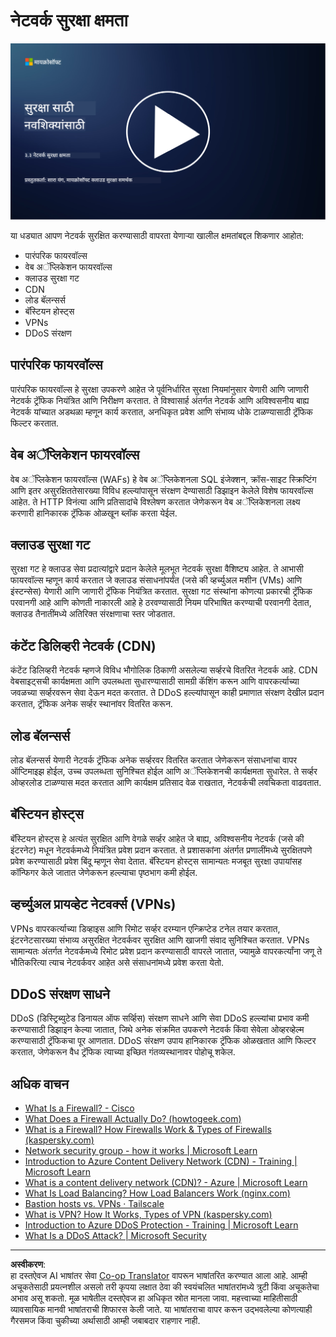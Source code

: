 <!--
CO_OP_TRANSLATOR_METADATA:
{
  "original_hash": "c3aba077bb98eebc925dd58d870229ab",
  "translation_date": "2025-09-03T23:32:14+00:00",
  "source_file": "3.3 Network security capabilities.md",
  "language_code": "mr"
}
-->
# नेटवर्क सुरक्षा क्षमता

[![व्हिडिओ पहा](../../translated_images/3-3_placeholder.1a1265ccd17434df15e62f7e405fd8fc6a956414505c1266772f33d926e17f22.mr.png)](https://learn-video.azurefd.net/vod/player?id=b2a4a548-d129-4add-ba68-eca416ec65bc)

या धड्यात आपण नेटवर्क सुरक्षित करण्यासाठी वापरता येणाऱ्या खालील क्षमतांबद्दल शिकणार आहोत:

 - पारंपरिक फायरवॉल्स
 - वेब अॅप्लिकेशन फायरवॉल्स
 - क्लाउड सुरक्षा गट
 - CDN
 - लोड बॅलन्सर्स
 - बॅस्टियन होस्ट्स
 - VPNs
 - DDoS संरक्षण

## पारंपरिक फायरवॉल्स

पारंपरिक फायरवॉल्स हे सुरक्षा उपकरणे आहेत जे पूर्वनिर्धारित सुरक्षा नियमांनुसार येणारी आणि जाणारी नेटवर्क ट्रॅफिक नियंत्रित आणि निरीक्षण करतात. ते विश्वासार्ह अंतर्गत नेटवर्क आणि अविश्वसनीय बाह्य नेटवर्क यांच्यात अडथळा म्हणून कार्य करतात, अनधिकृत प्रवेश आणि संभाव्य धोके टाळण्यासाठी ट्रॅफिक फिल्टर करतात.

## वेब अॅप्लिकेशन फायरवॉल्स

वेब अॅप्लिकेशन फायरवॉल्स (WAFs) हे वेब अॅप्लिकेशनला SQL इंजेक्शन, क्रॉस-साइट स्क्रिप्टिंग आणि इतर असुरक्षिततेसारख्या विविध हल्ल्यांपासून संरक्षण देण्यासाठी डिझाइन केलेले विशेष फायरवॉल्स आहेत. ते HTTP विनंत्या आणि प्रतिसादांचे विश्लेषण करतात जेणेकरून वेब अॅप्लिकेशनला लक्ष्य करणारी हानिकारक ट्रॅफिक ओळखून ब्लॉक करता येईल.

## क्लाउड सुरक्षा गट

सुरक्षा गट हे क्लाउड सेवा प्रदात्यांद्वारे प्रदान केलेले मूलभूत नेटवर्क सुरक्षा वैशिष्ट्य आहेत. ते आभासी फायरवॉल्स म्हणून कार्य करतात जे क्लाउड संसाधनांपर्यंत (जसे की व्हर्च्युअल मशीन (VMs) आणि इंस्टन्सेस) येणारी आणि जाणारी ट्रॅफिक नियंत्रित करतात. सुरक्षा गट संस्थांना कोणत्या प्रकारची ट्रॅफिक परवानगी आहे आणि कोणती नाकारली आहे हे ठरवण्यासाठी नियम परिभाषित करण्याची परवानगी देतात, क्लाउड तैनातींमध्ये अतिरिक्त संरक्षणाचा स्तर जोडतात.

## कंटेंट डिलिव्हरी नेटवर्क (CDN)

कंटेंट डिलिव्हरी नेटवर्क म्हणजे विविध भौगोलिक ठिकाणी असलेल्या सर्व्हरचे वितरित नेटवर्क आहे. CDN वेबसाइट्सची कार्यक्षमता आणि उपलब्धता सुधारण्यासाठी सामग्री कॅशिंग करून आणि वापरकर्त्याच्या जवळच्या सर्व्हरवरून सेवा देऊन मदत करतात. ते DDoS हल्ल्यांपासून काही प्रमाणात संरक्षण देखील प्रदान करतात, ट्रॅफिक अनेक सर्व्हर स्थानांवर वितरित करून.

## लोड बॅलन्सर्स

लोड बॅलन्सर्स येणारी नेटवर्क ट्रॅफिक अनेक सर्व्हरवर वितरित करतात जेणेकरून संसाधनांचा वापर ऑप्टिमाइझ होईल, उच्च उपलब्धता सुनिश्चित होईल आणि अॅप्लिकेशनची कार्यक्षमता सुधारेल. ते सर्व्हर ओव्हरलोड टाळण्यास मदत करतात आणि कार्यक्षम प्रतिसाद वेळ राखतात, नेटवर्कची लवचिकता वाढवतात.

## बॅस्टियन होस्ट्स

बॅस्टियन होस्ट्स हे अत्यंत सुरक्षित आणि वेगळे सर्व्हर आहेत जे बाह्य, अविश्वसनीय नेटवर्क (जसे की इंटरनेट) मधून नेटवर्कमध्ये नियंत्रित प्रवेश प्रदान करतात. ते प्रशासकांना अंतर्गत प्रणालींमध्ये सुरक्षितपणे प्रवेश करण्यासाठी प्रवेश बिंदू म्हणून सेवा देतात. बॅस्टियन होस्ट्स सामान्यतः मजबूत सुरक्षा उपायांसह कॉन्फिगर केले जातात जेणेकरून हल्ल्याचा पृष्ठभाग कमी होईल.

## व्हर्च्युअल प्रायव्हेट नेटवर्क्स (VPNs)

VPNs वापरकर्त्याच्या डिव्हाइस आणि रिमोट सर्व्हर दरम्यान एन्क्रिप्टेड टनेल तयार करतात, इंटरनेटसारख्या संभाव्य असुरक्षित नेटवर्कवर सुरक्षित आणि खाजगी संवाद सुनिश्चित करतात. VPNs सामान्यतः अंतर्गत नेटवर्कमध्ये रिमोट प्रवेश प्रदान करण्यासाठी वापरले जातात, ज्यामुळे वापरकर्त्यांना जणू ते भौतिकरित्या त्याच नेटवर्कवर आहेत असे संसाधनांमध्ये प्रवेश करता येतो.

## DDoS संरक्षण साधने

DDoS (डिस्ट्रिब्युटेड डिनायल ऑफ सर्व्हिस) संरक्षण साधने आणि सेवा DDoS हल्ल्यांचा प्रभाव कमी करण्यासाठी डिझाइन केल्या जातात, जिथे अनेक संक्रमित उपकरणे नेटवर्क किंवा सेवेला ओव्हरव्हेल्म करण्यासाठी ट्रॅफिकचा पूर आणतात. DDoS संरक्षण उपाय हानिकारक ट्रॅफिक ओळखतात आणि फिल्टर करतात, जेणेकरून वैध ट्रॅफिक त्याच्या इच्छित गंतव्यस्थानावर पोहोचू शकेल.

## अधिक वाचन

- [What Is a Firewall? - Cisco](https://www.cisco.com/c/en/us/products/security/firewalls/what-is-a-firewall.html#~types-of-firewalls)
- [What Does a Firewall Actually Do? (howtogeek.com)](https://www.howtogeek.com/144269/htg-explains-what-firewalls-actually-do/)
- [What is a Firewall? How Firewalls Work & Types of Firewalls (kaspersky.com)](https://www.kaspersky.com/resource-center/definitions/firewall)
- [Network security group - how it works | Microsoft Learn](https://learn.microsoft.com/azure/virtual-network/network-security-group-how-it-works)
- [Introduction to Azure Content Delivery Network (CDN) - Training | Microsoft Learn](https://learn.microsoft.com/training/modules/intro-to-azure-content-delivery-network/?WT.mc_id=academic-96948-sayoung)
- [What is a content delivery network (CDN)? - Azure | Microsoft Learn](https://learn.microsoft.com/azure/cdn/cdn-overview?WT.mc_id=academic-96948-sayoung)
- [What Is Load Balancing? How Load Balancers Work (nginx.com)](https://www.nginx.com/resources/glossary/load-balancing/)
- [Bastion hosts vs. VPNs · Tailscale](https://tailscale.com/learn/bastion-hosts-vs-vpns/)
- [What is VPN? How It Works, Types of VPN (kaspersky.com)](https://www.kaspersky.com/resource-center/definitions/what-is-a-vpn)
- [Introduction to Azure DDoS Protection - Training | Microsoft Learn](https://learn.microsoft.com/training/modules/introduction-azure-ddos-protection/?WT.mc_id=academic-96948-sayoung)
- [What Is a DDoS Attack? | Microsoft Security](https://www.microsoft.com/security/business/security-101/what-is-a-ddos-attack?WT.mc_id=academic-96948-sayoung)

---

**अस्वीकरण**:  
हा दस्तऐवज AI भाषांतर सेवा [Co-op Translator](https://github.com/Azure/co-op-translator) वापरून भाषांतरित करण्यात आला आहे. आम्ही अचूकतेसाठी प्रयत्नशील असलो तरी कृपया लक्षात ठेवा की स्वयंचलित भाषांतरांमध्ये त्रुटी किंवा अचूकतेचा अभाव असू शकतो. मूळ भाषेतील दस्तऐवज हा अधिकृत स्रोत मानला जावा. महत्त्वाच्या माहितीसाठी व्यावसायिक मानवी भाषांतराची शिफारस केली जाते. या भाषांतराचा वापर करून उद्भवलेल्या कोणत्याही गैरसमज किंवा चुकीच्या अर्थासाठी आम्ही जबाबदार राहणार नाही.
